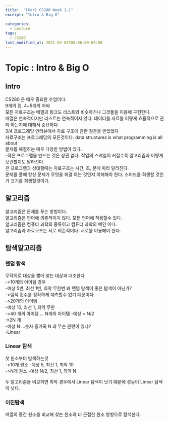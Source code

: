 ```yaml
---
title:  "[Kor] CS280 Week 1-1"
excerpt: "Intro & Big O"

categories:
  - Lecture
tags:
  - CS280
last_modified_at: 2021-03-04T08:06:00-05:00
---
```


# Topic : Intro & Big O  

## Intro
CS280 은 매우 중요한 수업이다.  
9개의 랩, 4~5개의 어싸  
모든 자료구조는 배열과 링크드 리스트와 비슷하거나 그것들을 이용해 구현한다.  
배열은 연속적이지만 리스트는 연속적이지 않다.
데이터를 자료를 어떻게 효율적으로 관리 하는지에 대해서 중요하다.  
3/4 프로그래밍 인터뷰에서 자료 구조에 관한 질문을 받았었다  
자료구조는 프로그래밍의 모든것이다. data structures is what programming is all about  
문제를 해결하는 매우 다양한 방법이 있다.  
-작은 프로그램을 만드는 것은 상관 없다. 작업의 스케일이 커질수록 알고리즘과 어떻게 보관할지도 달라진다.  
큰 프로그램과 상대할때는 자료구조는 시간, 초, 분에 따라 달라진다.  
문제를 풀때 항상 문제가 무엇을 해결 하는 것인지 이해해야 한다. 스피드를 희생할 것인가 크기를 희생할것이가.  
## 알고리즘
알고리즘은 문제를 푸는 방법이다.  
알고리즘은 언어에 의존적이지 않다. 모든 언어에 적용할수 있다.  
알고리즘은 컴퓨터 과학의 종류이고 컴퓨터 과학의 메인 이다.  
알고리즘과 자료구조는 서로 의존적이다. 서로를 이용해야 한다.

## 탐색알고리즘
### 랜덤 탐색  
  무작위로 대상을 뽑아 찾는 대상과 대조한다  
->10개의 아이템 경우  
-예상 5번, 최선 1번, 최악 무한번
왜 랜덤 탐색이 좋은 탐색이 아닌가?  
->탬색 횟수를 정확하게 예측할수 없기 떄문이다.  
->20개의 아이템  
-예상 10, 최선 1, 최악 무한  
->40 개의 아이템 ... N개의 아이템
-예상 = N/2  
->2N 개  
-예상 N
...숫자 증가폭 N 과 무슨 관련이 있나?  
-Linear  


### Linear 탐색
첫 원소부터 탐색하는것  
->10개 원소
-예상 5, 최선 1, 최악 10  
->N개 원소
-예상 N/2, 최선 1, 최악 N

두 알고리즘을 비교하면 최악 경우에서 Linear 탐색이 낫기 떄문에 성능이 Linear 탐색이 낫다.  


### 이진탐색  
배열의 중간 원소를 비교해 찾는 원소와 더 근접한 원소 방향으로 탐색한다.  